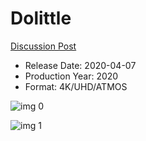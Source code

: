 # Dolittle

[Discussion Post](https://www.avsforum.com/threads/bass-eq-for-filtered-movies.2995212/post-59405608)

* Release Date: 2020-04-07
* Production Year: 2020
* Format: 4K/UHD/ATMOS

![img 0](https://i.imgur.com/az8cpWc.jpg)

![img 1](https://i.imgur.com/DRAu0t4.png)

